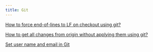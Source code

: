 ```yaml
---
title: Git
---
```


[How to force end-of-lines to LF on checkout using git?](force-end-of-line-to-lf-on-checkout)

[How to get all changes from origin without applying them using git?](get-all-changes-but-dont-apply-them-immediately)

[Set user name and email in Git](set-user-name-and-email)
